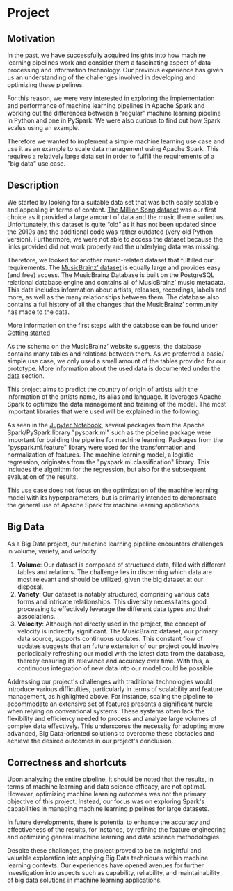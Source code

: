 # Project

## Motivation

In the past, we have successfully acquired insights into how machine learning pipelines work and consider them a fascinating aspect of data processing and information technology. Our previous experience has given us an understanding of the challenges involved in developing and optimizing these pipelines.

For this reason, we were very interested in exploring the implementation and performance of machine learning pipelines in Apache Spark and working out the differences between a “regular” machine learning pipeline in Python and one in PySpark. We were also curious to find out how Spark scales using an example.

Therefore we wanted to implement a simple machine learning use case and use it as an example to scale data management using Apache Spark. This requires a relatively large data set in order to fulfill the requirements of a "big data" use case.

## Description

We started by looking for a suitable data set that was both easily scalable and appealing in terms of content. [The Million Song dataset](http://millionsongdataset.com/) was our first choice as it provided a large amount of data and the music theme suited us. Unfortunately, this dataset is quite “old” as it has not been updated since the 2010s and the additional code was rather outdated (very old Python version). Furthermore, we were not able to access the dataset because the links provided did not work properly and the underlying data was missing.

Therefore, we looked for another music-related dataset that fulfilled our requirements. The [MusicBrainz’ dataset](https://musicbrainz.org/doc/MusicBrainz_Database) is equally large and provides easy (and free) access. The MusicBrainz Database is built on the PostgreSQL relational database engine and contains all of MusicBrainz’ music metadata. This data includes information about artists, releases, recordings, labels and more, as well as the many relationships between them. The database also contains a full history of all the changes that the MusicBrainz’ community has made to the data.

More information on the first steps with the database can be found under [Getting started](./getting-started.md) 

As the schema on the MusicBrainz’ website suggests, the database contains many tables and relations between them. As we preferred a basic/ simple use case, we only used a small amount of the tables provided for our prototype. More information about the used data is documented under the [data](./data.md) section.

This project aims to predict the country of origin of artists with the information of the artists name, its alias and language. It leverages Apache Spark to optimize the data management and training of the model. The most important libraries that were used will be explained in the following:

As seen in the [Jupyter Notebook](../notebooks/spark.ipynb), several packages from the Apache Spark/PySpark library "pyspark.ml" such as the pipeline package were important for building the pipeline for machine learning. Packages from the "pyspark.ml.feature" library were used for the transformation and normalization of features. The machine learning model, a logistic regression, originates from the "pyspark.ml.classification" library. This includes the algorithm for the regression, but also for the subsequent evaluation of the results.

This use case does not focus on the optimization of the machine learning model with its hyperparameters, but is primarily intended to demonstrate the general use of Apache Spark for machine learning applications.

## Big Data

As a Big Data project, our machine learning pipeline encounters challenges in volume, variety, and velocity. 

1. **Volume**: Our dataset is composed of structured data, filled with different tables and relations. The challenge lies in discerning which data are most relevant and should be utilized, given the big dataset at our disposal.
2. **Variety**: Our dataset is notably structured, comprising various data forms and intricate relationships. This diversity necessitates good processing to effectively leverage the different data types and their associations.
3. **Velocity**: Although not directly used in the project, the concept of velocity is indirectly significant. The MusicBrainz dataset, our primary data source, supports continuous updates. This constant flow of updates suggests that an future extension of our project could involve periodically refreshing our model with the latest data from the database, thereby ensuring its relevance and accuracy over time. With this, a continuous integration of new data into our model could be possible.

Addressing our project's challenges with traditional technologies would introduce various difficulties, particularly in terms of scalability and feature management, as highlighted above. For instance, scaling the pipeline to accommodate an extensive set of features presents a significant hurdle when relying on conventional systems. These systems often lack the flexibility and efficiency needed to process and analyze large volumes of complex data effectively. This underscores the necessity for adopting more advanced, Big Data-oriented solutions to overcome these obstacles and achieve the desired outcomes in our project's conclusion.

## Correctness and shortcuts

Upon analyzing the entire pipeline, it should be noted that the results, in terms of machine learning and data science efficacy, are not optimal. However, optimizing machine learning outcomes was not the primary objective of this project. Instead, our focus was on exploring Spark's capabilities in managing machine learning pipelines for large datasets.

In future developments, there is potential to enhance the accuracy and effectiveness of the results, for instance, by refining the feature engineering and optimizing general machine learning and data science methodologies.

Despite these challenges, the project proved to be an insightful and valuable exploration into applying Big Data techniques within machine learning contexts. Our experiences have opened avenues for further investigation into aspects such as capability, reliability, and maintainability of big data solutions in machine learning applications.
